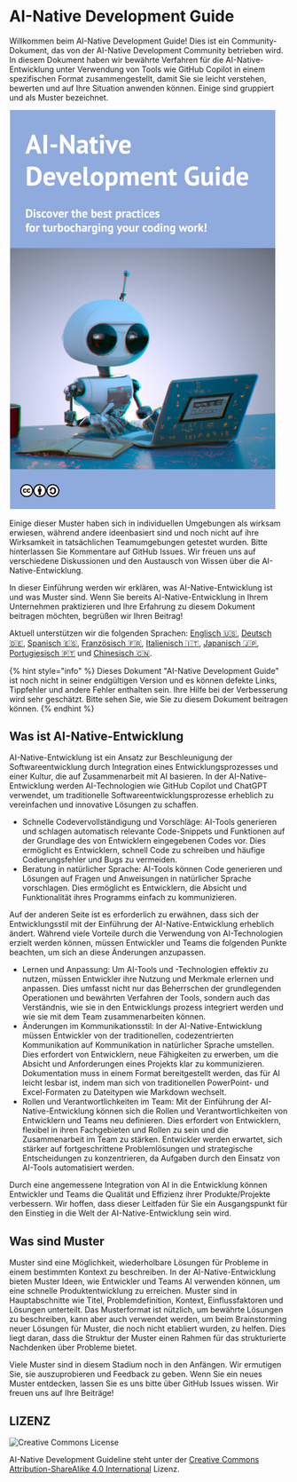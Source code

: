 # AI-Native Development Guide

Willkommen beim AI-Native Development Guide!
Dies ist ein Community-Dokument, das von der AI-Native Development Community betrieben wird.
In diesem Dokument haben wir bewährte Verfahren für die AI-Native-Entwicklung unter Verwendung von Tools wie GitHub Copilot in einem spezifischen Format zusammengestellt, damit Sie sie leicht verstehen, bewerten und auf Ihre Situation anwenden können.
Einige sind gruppiert und als Muster bezeichnet.

<img src="../../top.png" width="480px" />

Einige dieser Muster haben sich in individuellen Umgebungen als wirksam erwiesen, während andere ideenbasiert sind und noch nicht auf ihre Wirksamkeit in tatsächlichen Teamumgebungen getestet wurden.
Bitte hinterlassen Sie Kommentare auf GitHub Issues.
Wir freuen uns auf verschiedene Diskussionen und den Austausch von Wissen über die AI-Native-Entwicklung.

In dieser Einführung werden wir erklären, was AI-Native-Entwicklung ist und was Muster sind.
Wenn Sie bereits AI-Native-Entwicklung in Ihrem Unternehmen praktizieren und Ihre Erfahrung zu diesem Dokument beitragen möchten, begrüßen wir Ihren Beitrag!

Aktuell unterstützen wir die folgenden Sprachen: [Englisch 🇺🇸](https://ai-native-development.gitbook.io/docs/), [Deutsch 🇩🇪](https://ai-native-development.gitbook.io/docs/v/de/), [Spanisch 🇪🇸](https://ai-native-development.gitbook.io/docs/v/es/), [Französisch 🇫🇷](https://ai-native-development.gitbook.io/docs/v/fr/), [Italienisch 🇮🇹](https://ai-native-development.gitbook.io/docs/v/it/), [Japanisch 🇯🇵](https://ai-native-development.gitbook.io/docs/v/ja/), [Portugiesisch 🇵🇹](https://ai-native-development.gitbook.io/docs/v/pt/) und [Chinesisch 🇨🇳](https://ai-native-development.gitbook.io/docs/v/zh/).

{% hint style="info" %}
Dieses Dokument "AI-Native Development Guide" ist noch nicht in seiner endgültigen Version und es können defekte Links, Tippfehler und andere Fehler enthalten sein.
Ihre Hilfe bei der Verbesserung wird sehr geschätzt.
Bitte sehen Sie, wie Sie zu diesem Dokument beitragen können.
{% endhint %}

## Was ist AI-Native-Entwicklung

AI-Native-Entwicklung ist ein Ansatz zur Beschleunigung der Softwareentwicklung durch Integration eines Entwicklungsprozesses und einer Kultur, die auf Zusammenarbeit mit AI basieren.
In der AI-Native-Entwicklung werden AI-Technologien wie GitHub Copilot und ChatGPT verwendet, um traditionelle Softwareentwicklungsprozesse erheblich zu vereinfachen und innovative Lösungen zu schaffen.

* Schnelle Codevervollständigung und Vorschläge: AI-Tools generieren und schlagen automatisch relevante Code-Snippets und Funktionen auf der Grundlage des von Entwicklern eingegebenen Codes vor.
Dies ermöglicht es Entwicklern, schnell Code zu schreiben und häufige Codierungsfehler und Bugs zu vermeiden.
* Beratung in natürlicher Sprache: AI-Tools können Code generieren und Lösungen auf Fragen und Anweisungen in natürlicher Sprache vorschlagen.
Dies ermöglicht es Entwicklern, die Absicht und Funktionalität ihres Programms einfach zu kommunizieren.

Auf der anderen Seite ist es erforderlich zu erwähnen, dass sich der Entwicklungsstil mit der Einführung der AI-Native-Entwicklung erheblich ändert.
Während viele Vorteile durch die Verwendung von AI-Technologien erzielt werden können, müssen Entwickler und Teams die folgenden Punkte beachten, um sich an diese Änderungen anzupassen.

* Lernen und Anpassung: Um AI-Tools und -Technologien effektiv zu nutzen, müssen Entwickler ihre Nutzung und Merkmale erlernen und anpassen.
Dies umfasst nicht nur das Beherrschen der grundlegenden Operationen und bewährten Verfahren der Tools, sondern auch das Verständnis, wie sie in den Entwicklungs prozess integriert werden und wie sie mit dem Team zusammenarbeiten können.
* Änderungen im Kommunikationsstil: In der AI-Native-Entwicklung müssen Entwickler von der traditionellen, codezentrierten Kommunikation auf Kommunikation in natürlicher Sprache umstellen.
Dies erfordert von Entwicklern, neue Fähigkeiten zu erwerben, um die Absicht und Anforderungen eines Projekts klar zu kommunizieren.
Dokumentation muss in einem Format bereitgestellt werden, das für AI leicht lesbar ist, indem man sich von traditionellen PowerPoint- und Excel-Formaten zu Dateitypen wie Markdown wechselt.
* Rollen und Verantwortlichkeiten im Team: Mit der Einführung der AI-Native-Entwicklung können sich die Rollen und Verantwortlichkeiten von Entwicklern und Teams neu definieren.
Dies erfordert von Entwicklern, flexibel in ihren Fachgebieten und Rollen zu sein und die Zusammenarbeit im Team zu stärken.
Entwickler werden erwartet, sich stärker auf fortgeschrittene Problemlösungen und strategische Entscheidungen zu konzentrieren, da Aufgaben durch den Einsatz von AI-Tools automatisiert werden.

Durch eine angemessene Integration von AI in die Entwicklung können Entwickler und Teams die Qualität und Effizienz ihrer Produkte/Projekte verbessern.
Wir hoffen, dass dieser Leitfaden für Sie ein Ausgangspunkt für den Einstieg in die Welt der AI-Native-Entwicklung sein wird.

## Was sind Muster

Muster sind eine Möglichkeit, wiederholbare Lösungen für Probleme in einem bestimmten Kontext zu beschreiben.
In der AI-Native-Entwicklung bieten Muster Ideen, wie Entwickler und Teams AI verwenden können, um eine schnelle Produktentwicklung zu erreichen.
Muster sind in Hauptabschnitte wie Titel, Problemdefinition, Kontext, Einflussfaktoren und Lösungen unterteilt.
Das Musterformat ist nützlich, um bewährte Lösungen zu beschreiben, kann aber auch verwendet werden, um beim Brainstorming neuer Lösungen für Muster, die noch nicht etabliert wurden, zu helfen.
Dies liegt daran, dass die Struktur der Muster einen Rahmen für das strukturierte Nachdenken über Probleme bietet.

Viele Muster sind in diesem Stadium noch in den Anfängen.
Wir ermutigen Sie, sie auszuprobieren und Feedback zu geben.
Wenn Sie ein neues Muster entdecken, lassen Sie es uns bitte über GitHub Issues wissen.
Wir freuen uns auf Ihre Beiträge!

## LIZENZ

![Creative Commons License](https://i.creativecommons.org/l/by-sa/4.0/88x31.png)

AI-Native Development Guideline steht unter der [Creative Commons Attribution-ShareAlike 4.0 International](http://creativecommons.org/licenses/by-sa/4.0/) Lizenz.
